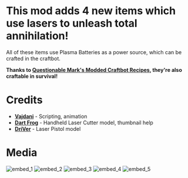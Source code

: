# This mod adds 4 new items which use lasers to unleash total annihilation!
All of these items use Plasma Batteries as a power source, which can be crafted in the craftbot.

**Thanks to [Questionable Mark's Modded Craftbot Recipes](https://steamcommunity.com/sharedfiles/filedetails/?id=2816900681), they're also craftable in survival!**

# Credits
- **[Vajdani](https://steamcommunity.com/profiles/76561198239793064)** - Scripting, animation
- **[Dart Frog](https://steamcommunity.com/id/Dart_Frog)** - Handheld Laser Cutter model, thumbnail help
- **[DriVer](https://steamcommunity.com/profiles/76561198280635682)** - Laser Pistol model

# Media
![embed_1](https://images.steamusercontent.com/ugc/2028349797225056723/9000F08FEE75A0EEDA792F6D3B506DE47D788ADE/?imw=637&imh=358&ima=fit&impolicy=Letterbox&imcolor=%23000000&letterbox=true)
![embed_2](https://images.steamusercontent.com/ugc/2028349797225065508/0431EDFE91A9651C70DDFB1644586601822FA84F/?imw=637&imh=358&ima=fit&impolicy=Letterbox&imcolor=%23000000&letterbox=true)
![embed_3](https://images.steamusercontent.com/ugc/2028349797225070894/66780052C9B5241E28540BA6D5220503B38BBC67/?imw=637&imh=358&ima=fit&impolicy=Letterbox&imcolor=%23000000&letterbox=true)
![embed_4](https://images.steamusercontent.com/ugc/2028349797225077182/69D36A7E2569834EE55599497DF75D9D7152B7CA/?imw=637&imh=358&ima=fit&impolicy=Letterbox&imcolor=%23000000&letterbox=true)
![embed_5](https://images.steamusercontent.com/ugc/2028349797225228092/41B731D1F9614D4F93D299606BEDDAA452A46336/?imw=637&imh=358&ima=fit&impolicy=Letterbox&imcolor=%23000000&letterbox=true)